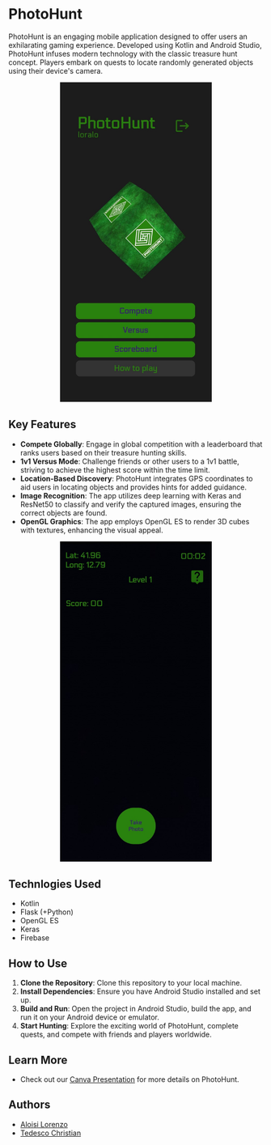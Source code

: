 # PhotoHunt
PhotoHunt is an engaging mobile application designed to offer users an exhilarating gaming experience. Developed using Kotlin and Android Studio, PhotoHunt infuses modern technology with the classic treasure hunt concept. Players embark on quests to locate randomly generated objects using their device's camera.

<p align="center">
  <img src="./assets/home_page.jpg" width="300" alt="Alt Text">
</p>

## Key Features
- **Compete Globally**: Engage in global competition with a leaderboard that ranks users based on their treasure hunting skills.
- **1v1 Versus Mode**: Challenge friends or other users to a 1v1 battle, striving to achieve the highest score within the time limit.
- **Location-Based Discovery**: PhotoHunt integrates GPS coordinates to aid users in locating objects and provides hints for added guidance.
- **Image Recognition**: The app utilizes deep learning with Keras and ResNet50 to classify and verify the captured images, ensuring the correct objects are found.
- **OpenGL Graphics**: The app employs OpenGL ES to render 3D cubes with textures, enhancing the visual appeal.

<p align="center">
  <img src="./assets/compete_page1.jpg" width="300" alt="Alt Text">
</p>


## Technlogies Used
- Kotlin
- Flask (+Python)
- OpenGL ES
- Keras
- Firebase 

## How to Use
1. **Clone the Repository**: Clone this repository to your local machine.
2. **Install Dependencies**: Ensure you have Android Studio installed and set up.
3. **Build and Run**: Open the project in Android Studio, build the app, and run it on your Android device or emulator.
4. **Start Hunting**: Explore the exciting world of PhotoHunt, complete quests, and compete with friends and players worldwide.

## Learn More
- Check out our [Canva Presentation](https://www.canva.com/design/DAFudLj8Fu8/9LviVFzj1sGDVZ8kqlew7A/edit?utm_content=DAFudLj8Fu8&utm_campaign=designshare&utm_medium=link2&utm_source=sharebutton) for more details on PhotoHunt.


## Authors
- [Aloisi Lorenzo](https://github.com/aloilor)
- [Tedesco Christian](https://github.com/ChriT99)



